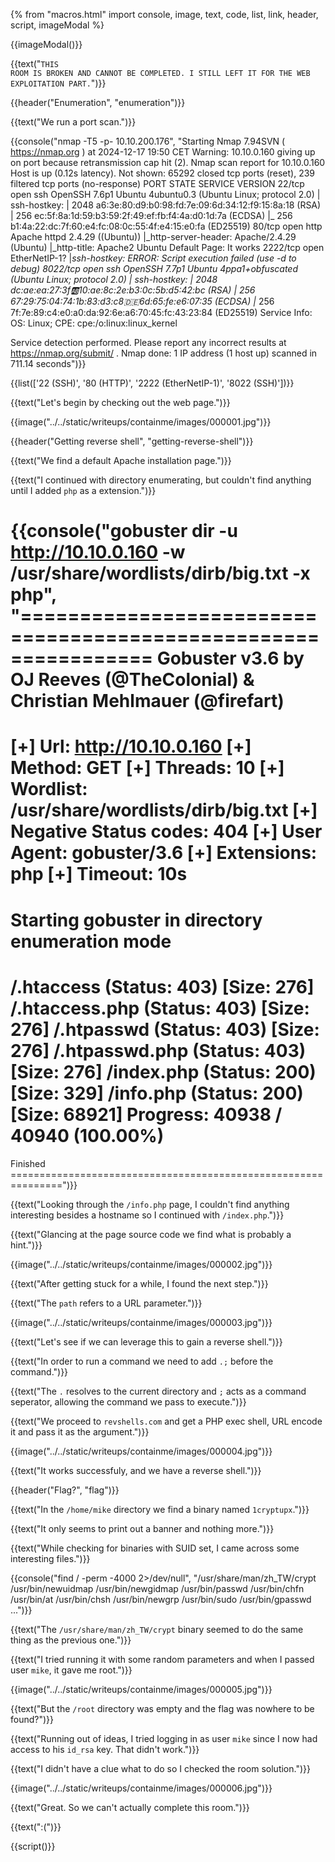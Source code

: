 {% from "macros.html" import console, image, text, code, list, link, header, script, imageModal %}

{{imageModal()}}

{{text("<code class='bg-gray-300 rounded-md px-1 dark:bg-neutral-700'>THIS ROOM IS BROKEN AND CANNOT BE COMPLETED. I STILL LEFT IT FOR THE WEB EXPLOITATION PART.</code>")}}

{{header("Enumeration", "enumeration")}}

{{text("We run a port scan.")}}

{{console("nmap -T5 -p- 10.10.200.176", "Starting Nmap 7.94SVN ( https://nmap.org ) at 2024-12-17 19:50 CET
Warning: 10.10.0.160 giving up on port because retransmission cap hit (2).
Nmap scan report for 10.10.0.160
Host is up (0.12s latency).
Not shown: 65292 closed tcp ports (reset), 239 filtered tcp ports (no-response)
PORT     STATE SERVICE       VERSION
22/tcp   open  ssh           OpenSSH 7.6p1 Ubuntu 4ubuntu0.3 (Ubuntu Linux; protocol 2.0)
| ssh-hostkey: 
|   2048 a6:3e:80:d9:b0:98:fd:7e:09:6d:34:12:f9:15:8a:18 (RSA)
|   256 ec:5f:8a:1d:59:b3:59:2f:49:ef:fb:f4:4a:d0:1d:7a (ECDSA)
|_  256 b1:4a:22:dc:7f:60:e4:fc:08:0c:55:4f:e4:15:e0:fa (ED25519)
80/tcp   open  http          Apache httpd 2.4.29 ((Ubuntu))
|_http-server-header: Apache/2.4.29 (Ubuntu)
|_http-title: Apache2 Ubuntu Default Page: It works
2222/tcp open  EtherNetIP-1?
|_ssh-hostkey: ERROR: Script execution failed (use -d to debug)
8022/tcp open  ssh           OpenSSH 7.7p1 Ubuntu 4ppa1+obfuscated (Ubuntu Linux; protocol 2.0)
| ssh-hostkey: 
|   2048 dc:ae:ea:27:3f:ab:10:ae:8c:2e:b3:0c:5b:d5:42:bc (RSA)
|   256 67:29:75:04:74:1b:83:d3:c8:de:6d:65:fe:e6:07:35 (ECDSA)
|_  256 7f:7e:89:c4:e0:a0:da:92:6e:a6:70:45:fc:43:23:84 (ED25519)
Service Info: OS: Linux; CPE: cpe:/o:linux:linux_kernel

Service detection performed. Please report any incorrect results at https://nmap.org/submit/ .
Nmap done: 1 IP address (1 host up) scanned in 711.14 seconds")}}

{{list(['22 (SSH)', '80 (HTTP)', '2222 (EtherNetIP-1)', '8022 (SSH)'])}}

{{text("Let's begin by checking out the web page.")}}

{{image("../../static/writeups/containme/images/000001.jpg")}}

{{header("Getting reverse shell", "getting-reverse-shell")}}

{{text("We find a default Apache installation page.")}}

{{text("I continued with directory enumerating, but couldn't find anything until I added <code class='bg-gray-300 rounded-md px-1 dark:bg-neutral-700'>php</code> as a extension.")}}

{{console("gobuster dir -u http://10.10.0.160 -w /usr/share/wordlists/dirb/big.txt -x php", "===============================================================
Gobuster v3.6
by OJ Reeves (@TheColonial) & Christian Mehlmauer (@firefart)
===============================================================
[+] Url:                     http://10.10.0.160
[+] Method:                  GET
[+] Threads:                 10
[+] Wordlist:                /usr/share/wordlists/dirb/big.txt
[+] Negative Status codes:   404
[+] User Agent:              gobuster/3.6
[+] Extensions:              php
[+] Timeout:                 10s
===============================================================
Starting gobuster in directory enumeration mode
===============================================================
/.htaccess            (Status: 403) [Size: 276]
/.htaccess.php        (Status: 403) [Size: 276]
/.htpasswd            (Status: 403) [Size: 276]
/.htpasswd.php        (Status: 403) [Size: 276]
/index.php            (Status: 200) [Size: 329]
/info.php             (Status: 200) [Size: 68921]
Progress: 40938 / 40940 (100.00%)
===============================================================
Finished
===============================================================")}}

{{text("Looking through the <code class='bg-gray-300 rounded-md px-1 dark:bg-neutral-700'>/info.php</code> page, I couldn't find anything interesting besides a hostname so I continued with <code class='bg-gray-300 rounded-md px-1 dark:bg-neutral-700'>/index.php</code>.")}}

{{text("Glancing at the page source code we find what is probably a hint.")}}

{{image("../../static/writeups/containme/images/000002.jpg")}}

{{text("After getting stuck for a while, I found the next step.")}}

{{text("The <code class='bg-gray-300 rounded-md px-1 dark:bg-neutral-700'>path</code> refers to a URL parameter.")}}

{{image("../../static/writeups/containme/images/000003.jpg")}}

{{text("Let's see if we can leverage this to gain a reverse shell.")}}

{{text("In order to run a command we need to add <code class='bg-gray-300 rounded-md px-1 dark:bg-neutral-700'>.;</code> before the command.")}}

{{text("The <code class='bg-gray-300 rounded-md px-1 dark:bg-neutral-700'>.</code> resolves to the current directory and <code class='bg-gray-300 rounded-md px-1 dark:bg-neutral-700'>;</code> acts as a command seperator, allowing the command we pass to execute.")}}

{{text("We proceed to <code class='bg-gray-300 rounded-md px-1 dark:bg-neutral-700'>revshells.com</code> and get a PHP exec shell, URL encode it and pass it as the argument.")}}

{{image("../../static/writeups/containme/images/000004.jpg")}}

{{text("It works successfuly, and we have a reverse shell.")}}

{{header("Flag?", "flag")}}

{{text("In the <code class='bg-gray-300 rounded-md px-1 dark:bg-neutral-700'>/home/mike</code> directory we find a binary named <code class='bg-gray-300 rounded-md px-1 dark:bg-neutral-700'>1cryptupx</code>.")}}

{{text("It only seems to print out a banner and nothing more.")}}

{{text("While checking for binaries with SUID set, I came across some interesting files.")}}

{{console("find / -perm -4000 2>/dev/null", "/usr/share/man/zh_TW/crypt
/usr/bin/newuidmap
/usr/bin/newgidmap
/usr/bin/passwd
/usr/bin/chfn
/usr/bin/at
/usr/bin/chsh
/usr/bin/newgrp
/usr/bin/sudo
/usr/bin/gpasswd
...")}}

{{text("The <code class='bg-gray-300 rounded-md px-1 dark:bg-neutral-700'>/usr/share/man/zh_TW/crypt</code> binary seemed to do the same thing as the previous one.")}}

{{text("I tried running it with some random parameters and when I passed user <code class='bg-gray-300 rounded-md px-1 dark:bg-neutral-700'>mike</code>, it gave me root.")}}

{{image("../../static/writeups/containme/images/000005.jpg")}}

{{text("But the <code class='bg-gray-300 rounded-md px-1 dark:bg-neutral-700'>/root</code> directory was empty and the flag was nowhere to be found?")}}

{{text("Running out of ideas, I tried logging in as user <code class='bg-gray-300 rounded-md px-1 dark:bg-neutral-700'>mike</code> since I now had access to his <code class='bg-gray-300 rounded-md px-1 dark:bg-neutral-700'>id_rsa</code> key. That didn't work.")}}

{{text("I didn't have a clue what to do so I checked the room solution.")}}

{{image("../../static/writeups/containme/images/000006.jpg")}}

{{text("Great. So we can't actually complete this room.")}}

{{text(":(")}}

{{script()}}